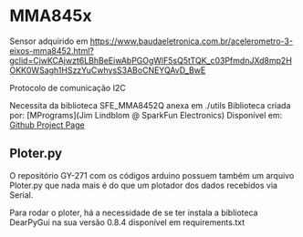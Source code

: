 # MMA845x

Sensor adquirido em https://www.baudaeletronica.com.br/acelerometro-3-eixos-mma8452.html?gclid=CjwKCAjwzt6LBhBeEiwAbPGOgWlF5sQ5tTQK_c03PfmdnJXd8mp2HOKK0WSagh1HSzzYuCwhysS3ABoCNEYQAvD_BwE

Protocolo de comunicação I2C 

Necessita da biblioteca SFE_MMA8452Q anexa em ./utils
Biblioteca criada por: [MPrograms](Jim Lindblom @ SparkFun Electronics) 
Disponível em: [Github Project Page](https://github.com/sparkfun/MMA8452_Accelerometer)


## Ploter.py 
O repositório GY-271 com os códigos arduino possuem também um arquivo Ploter.py que nada mais é do que um plotador dos dados recebidos via Serial. 

Para rodar o ploter, há a necessidade de se ter instala a biblioteca DearPyGui na sua versão 0.8.4 disponível em requirements.txt 

